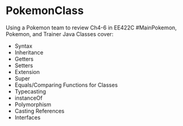 # PokemonClass
Using a Pokemon team to review Ch4-6 in EE422C
#MainPokemon, Pokemon, and Trainer Java Classes cover: 
- Syntax 
- Inheritance 
- Getters 
- Setters 
- Extension 
- Super 
- Equals/Comparing Functions for Classes
- Typecasting 
- instanceOf 
- Polymorphism 
- Casting References 
- Interfaces 
